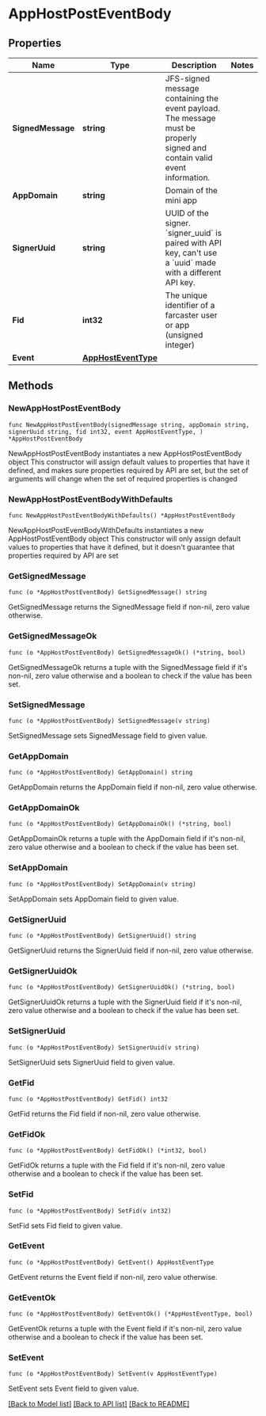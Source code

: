 # AppHostPostEventBody

## Properties

Name | Type | Description | Notes
------------ | ------------- | ------------- | -------------
**SignedMessage** | **string** | JFS-signed message containing the event payload. The message must be properly signed and contain valid event information. | 
**AppDomain** | **string** | Domain of the mini app | 
**SignerUuid** | **string** | UUID of the signer. &#x60;signer_uuid&#x60; is paired with API key, can&#39;t use a &#x60;uuid&#x60; made with a different API key. | 
**Fid** | **int32** | The unique identifier of a farcaster user or app (unsigned integer) | 
**Event** | [**AppHostEventType**](AppHostEventType.md) |  | 

## Methods

### NewAppHostPostEventBody

`func NewAppHostPostEventBody(signedMessage string, appDomain string, signerUuid string, fid int32, event AppHostEventType, ) *AppHostPostEventBody`

NewAppHostPostEventBody instantiates a new AppHostPostEventBody object
This constructor will assign default values to properties that have it defined,
and makes sure properties required by API are set, but the set of arguments
will change when the set of required properties is changed

### NewAppHostPostEventBodyWithDefaults

`func NewAppHostPostEventBodyWithDefaults() *AppHostPostEventBody`

NewAppHostPostEventBodyWithDefaults instantiates a new AppHostPostEventBody object
This constructor will only assign default values to properties that have it defined,
but it doesn't guarantee that properties required by API are set

### GetSignedMessage

`func (o *AppHostPostEventBody) GetSignedMessage() string`

GetSignedMessage returns the SignedMessage field if non-nil, zero value otherwise.

### GetSignedMessageOk

`func (o *AppHostPostEventBody) GetSignedMessageOk() (*string, bool)`

GetSignedMessageOk returns a tuple with the SignedMessage field if it's non-nil, zero value otherwise
and a boolean to check if the value has been set.

### SetSignedMessage

`func (o *AppHostPostEventBody) SetSignedMessage(v string)`

SetSignedMessage sets SignedMessage field to given value.


### GetAppDomain

`func (o *AppHostPostEventBody) GetAppDomain() string`

GetAppDomain returns the AppDomain field if non-nil, zero value otherwise.

### GetAppDomainOk

`func (o *AppHostPostEventBody) GetAppDomainOk() (*string, bool)`

GetAppDomainOk returns a tuple with the AppDomain field if it's non-nil, zero value otherwise
and a boolean to check if the value has been set.

### SetAppDomain

`func (o *AppHostPostEventBody) SetAppDomain(v string)`

SetAppDomain sets AppDomain field to given value.


### GetSignerUuid

`func (o *AppHostPostEventBody) GetSignerUuid() string`

GetSignerUuid returns the SignerUuid field if non-nil, zero value otherwise.

### GetSignerUuidOk

`func (o *AppHostPostEventBody) GetSignerUuidOk() (*string, bool)`

GetSignerUuidOk returns a tuple with the SignerUuid field if it's non-nil, zero value otherwise
and a boolean to check if the value has been set.

### SetSignerUuid

`func (o *AppHostPostEventBody) SetSignerUuid(v string)`

SetSignerUuid sets SignerUuid field to given value.


### GetFid

`func (o *AppHostPostEventBody) GetFid() int32`

GetFid returns the Fid field if non-nil, zero value otherwise.

### GetFidOk

`func (o *AppHostPostEventBody) GetFidOk() (*int32, bool)`

GetFidOk returns a tuple with the Fid field if it's non-nil, zero value otherwise
and a boolean to check if the value has been set.

### SetFid

`func (o *AppHostPostEventBody) SetFid(v int32)`

SetFid sets Fid field to given value.


### GetEvent

`func (o *AppHostPostEventBody) GetEvent() AppHostEventType`

GetEvent returns the Event field if non-nil, zero value otherwise.

### GetEventOk

`func (o *AppHostPostEventBody) GetEventOk() (*AppHostEventType, bool)`

GetEventOk returns a tuple with the Event field if it's non-nil, zero value otherwise
and a boolean to check if the value has been set.

### SetEvent

`func (o *AppHostPostEventBody) SetEvent(v AppHostEventType)`

SetEvent sets Event field to given value.



[[Back to Model list]](../README.md#documentation-for-models) [[Back to API list]](../README.md#documentation-for-api-endpoints) [[Back to README]](../README.md)


